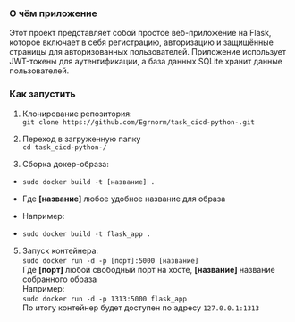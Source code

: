 ### О чём приложение
Этот проект представляет собой простое веб-приложение на Flask, которое включает в себя регистрацию, авторизацию и защищённые страницы для авторизованных пользователей.
Приложение использует JWT-токены для аутентификации, а база данных SQLite хранит данные пользователей.
  
### Как запустить

1. Клонирование репозитория:    
`git clone https://github.com/Egrnorm/task_cicd-python-.git`  
  
2. Переход в загруженную папку  
`cd task_cicd-python-/`  
  
3. Сборка докер-образа:  
* `sudo docker build -t [название] .`  
- Где **[название]** любое удобное название для образа
  
- Например:  
* `sudo docker build -t flask_app .`  
  
5. Запуск контейнера:  
`sudo docker run -d -p [порт]:5000 [название]`  
Где **[порт]** любой свободный порт на хосте, **[название]** название собранного образа  
Например:  
`sudo docker run -d -p 1313:5000 flask_app`  
По итогу контейнер будет доступен по адресу `127.0.0.1:1313`


